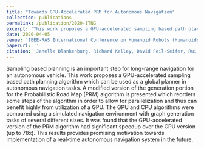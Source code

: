 ```yaml
---
title: "Towards GPU-Accelerated PRM for Autonomous Navigation"
collection: publications
permalink: /publication/2020-ITNG
excerpt: 'This work proposes a GPU-accelerated sampling based path planning algorithm which can be used as a global planner in autonomous navigation tasks.'
date: 2020-04-05
venue: 'IEEE-RAS International Conference on Humanoid Robots (Humanoids).'
paperurl: ''
citation: 'Janelle Blankenburg, Richard Kelley, David Feil-Seifer, Rui Wu, Lee Barford, Fredrick C Harris, Jr. "Towards GPU-Accelerated PRM for Autonomous Navigation." To Appear in International Conference on Information Technology:  New Generations (ITNG), Las Vegas, Nevada, USA, April 2020.'
---
```

Sampling based planning is an important step for
long-range navigation for an autonomous vehicle. This work
proposes a GPU-accelerated sampling based path planning algorithm which can be used as a global planner in autonomous
navigation tasks. A modified version of the generation portion
for the Probabilistic Road Map (PRM) algorithm is presented
which reorders some steps of the algorithm in order to allow
for parallelization and thus can benefit highly from utilization
of a GPU. The GPU and CPU algorithms were compared using
a simulated navigation environment with graph generation tasks
of several different sizes. It was found that the GPU-accelerated
version of the PRM algorithm had significant speedup over
the CPU version (up to 78x). This results provides promising
motivation towards implementation of a real-time autonomous
navigation system in the future.
